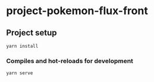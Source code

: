 # project-pokemon-flux-front

## Project setup
```
yarn install
```

### Compiles and hot-reloads for development
```
yarn serve
```
